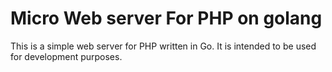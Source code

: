 # Micro Web server For PHP on golang

This is a simple web server for PHP written in Go. It is intended to be used for development purposes.
